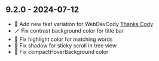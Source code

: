 ## 9.2.0 - 2024-07-12

- 🎉 Add new feat variation for WebDevCody [Thanks Cody](https://github.com/webdevcody)
- 🪄 Fix contrast background color for title bar
- 🐛 Fix highlight color for matching words
- 🐛 Fix shadow for sticky scroll in tree view
- 🐛 Fix compactHoverBackground color
